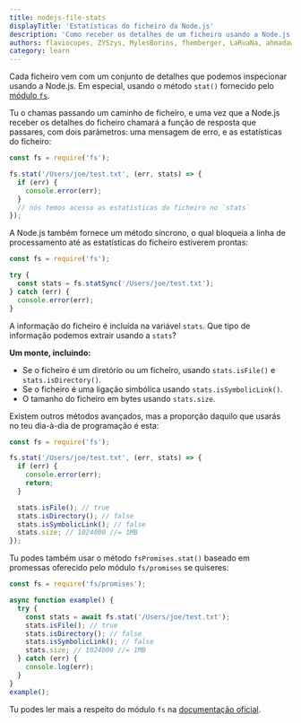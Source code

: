 ```yaml
---
title: nodejs-file-stats
displayTitle: 'Estatísticas do ficheiro da Node.js'
description: 'Como receber os detalhes de um ficheiro usando a Node.js'
authors: flaviocopes, ZYSzys, MylesBorins, fhemberger, LaRuaNa, ahmadawais, clean99, ovflowd, vaishnav-mk, nazarepiedady
category: learn
---
```


Cada ficheiro vem com um conjunto de detalhes que podemos inspecionar usando a Node.js. Em especial, usando o método `stat()` fornecido pelo [módulo `fs`](/api/fs/).

Tu o chamas passando um caminho de ficheiro, e uma vez que a Node.js receber os detalhes do ficheiro chamará a função de resposta que passares, com dois parâmetros: uma mensagem de erro, e as estatísticas do ficheiro:

```js
const fs = require('fs');

fs.stat('/Users/joe/test.txt', (err, stats) => {
  if (err) {
    console.error(err);
  }
  // nós temos acesso as estatísticas do ficheiro no `stats`
});
```

A Node.js também fornece um método síncrono, o qual bloqueia a linha de processamento até as estatísticas do ficheiro estiverem prontas:

```js
const fs = require('fs');

try {
  const stats = fs.statSync('/Users/joe/test.txt');
} catch (err) {
  console.error(err);
}
```

A informação do ficheiro é incluída na variável `stats`. Que tipo de informação podemos extrair usando a `stats`?

**Um monte, incluindo:**

* Se o ficheiro é um diretório ou um ficheiro, usando `stats.isFile()` e `stats.isDirectory()`.
* Se o ficheiro é uma ligação simbólica usando `stats.isSymbolicLink()`.
* O tamanho do ficheiro em bytes usando `stats.size`.

Existem outros métodos avançados, mas a proporção daquilo que usarás no teu dia-à-dia de programação é esta:

```js
const fs = require('fs');

fs.stat('/Users/joe/test.txt', (err, stats) => {
  if (err) {
    console.error(err);
    return;
  }

  stats.isFile(); // true
  stats.isDirectory(); // false
  stats.isSymbolicLink(); // false
  stats.size; // 1024000 //= 1MB
});
```

Tu podes também usar o método `fsPromises.stat()` baseado em promessas oferecido pelo módulo `fs/promises` se quiseres:

```js
const fs = require('fs/promises');

async function example() {
  try {
    const stats = await fs.stat('/Users/joe/test.txt');
    stats.isFile(); // true
    stats.isDirectory(); // false
    stats.isSymbolicLink(); // false
    stats.size; // 1024000 //= 1MB
  } catch (err) {
    console.log(err);
  }
}
example();
```

Tu podes ler mais a respeito do módulo `fs` na [documentação oficial](/api/fs/).
